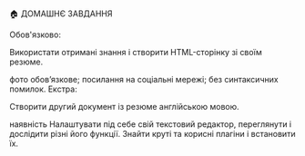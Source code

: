🏠 ДОМАШНЄ ЗАВДАННЯ

Обов'язково:

Використати отримані знання і створити HTML-сторінку зі своїм резюме.

фото обов’язкове;
посилання на соціальні мережі;
без синтаксичних помилок.
Екстра:

Створити другий документ із резюме англійською мовою.  

наявність <html lang="en"> 
Налаштувати під себе свій текстовий редактор, переглянути і дослідити різні його функції. Знайти круті та корисні плагіни і встановити їх.
